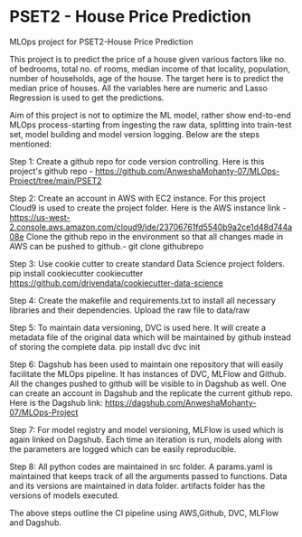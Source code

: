 PSET2 - House Price Prediction
==============================

MLOps project for PSET2-House Price Prediction

This project is to predict the price of a house given various factors like no. of bedrooms, total no. of rooms, median income of that locality,
population, number of households, age of the house. The target here is to predict the median price of houses. All the variables here are numeric and
Lasso Regression is used to get the predictions.

Aim of this project is not to optimize the ML model, rather show end-to-end MLOps process-starting from ingesting the raw data, splitting
into train-test set, model building and model version logging. Below are the steps mentioned:

Step 1:
Create a github repo for code version controlling. Here is this project's github repo - https://github.com/AnweshaMohanty-07/MLOps-Project/tree/main/PSET2

Step 2:
Create an account in AWS with EC2 instance. For this project Cloud9 is used to create the project folder. 
Here is the AWS instance link - https://us-west-2.console.aws.amazon.com/cloud9/ide/23706761fd5540b9a2ce1d48d744a08e
Clone the github repo in the environment so that all changes made in AWS can be pushed to github.- git clone githubrepo

Step 3:
Use cookie cutter to create standard Data Science project folders.
pip install cookiecutter
cookiecutter https://github.com/drivendata/cookiecutter-data-science

Step 4:
Create the makefile and requirements.txt to install all necessary libraries and their dependencies.
Upload the raw file to data/raw

Step 5:
To maintain data versioning, DVC is used here. It will create a metadata file of the original data which will be maintained by github 
instead of storing the complete data.
pip install dvc
dvc init 

Step 6:
Dagshub has been used to maintain one repository that will easily facilitate the MLOps pipeline. It has instances of DVC, MLFlow and Github.
All the changes pushed to github will be visible to in Dagshub as well. One can create an account in Dagshub and the replicate the current
github repo.
Here is the Dagshub link: https://dagshub.com/AnweshaMohanty-07/MLOps-Project

Step 7:
For model registry and model versioning, MLFlow is used which is again linked on Dagshub. Each time an iteration is run,
models along with the parameters are logged which can be easily reproducible.

Step 8:
All python codes are maintained in src folder. A params.yaml is maintained that keeps track of all the arguments passed to functions.
Data and its versions are maintained in data folder.
artifacts folder has the versions of models executed.

The above steps outline the CI pipeline using AWS,Github, DVC, MLFlow and Dagshub.
